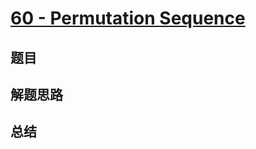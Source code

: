 # [60 - Permutation Sequence](https://leetcode.com/problems/permutation-sequence/)

## 题目


## 解题思路


## 总结


